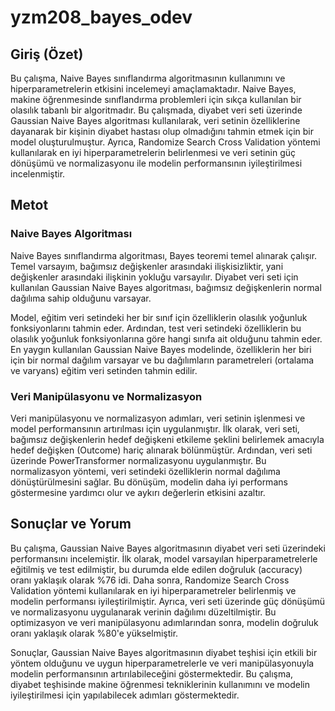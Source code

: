 # yzm208_bayes_odev
## Giriş (Özet)
Bu çalışma, Naive Bayes sınıflandırma algoritmasının kullanımını ve hiperparametrelerin etkisini incelemeyi amaçlamaktadır. Naive Bayes, makine öğrenmesinde sınıflandırma problemleri için sıkça kullanılan bir olasılık tabanlı bir algoritmadır. Bu çalışmada, diyabet veri seti üzerinde Gaussian Naive Bayes algoritması kullanılarak, veri setinin özelliklerine dayanarak bir kişinin diyabet hastası olup olmadığını tahmin etmek için bir model oluşturulmuştur. Ayrıca, Randomize Search Cross Validation yöntemi kullanılarak en iyi hiperparametrelerin belirlenmesi ve veri setinin güç dönüşümü ve normalizasyonu ile modelin performansının iyileştirilmesi incelenmiştir.

## Metot
### Naive Bayes Algoritması
Naive Bayes sınıflandırma algoritması, Bayes teoremi temel alınarak çalışır. Temel varsayım, bağımsız değişkenler arasındaki ilişkisizliktir, yani değişkenler arasındaki ilişkinin yokluğu varsayılır. Diyabet veri seti için kullanılan Gaussian Naive Bayes algoritması, bağımsız değişkenlerin normal dağılıma sahip olduğunu varsayar.

Model, eğitim veri setindeki her bir sınıf için özelliklerin olasılık yoğunluk fonksiyonlarını tahmin eder. Ardından, test veri setindeki özelliklerin bu olasılık yoğunluk fonksiyonlarına göre hangi sınıfa ait olduğunu tahmin eder. En yaygın kullanılan Gaussian Naive Bayes modelinde, özelliklerin her biri için bir normal dağılım varsayar ve bu dağılımların parametreleri (ortalama ve varyans) eğitim veri setinden tahmin edilir.

### Veri Manipülasyonu ve Normalizasyon
Veri manipülasyonu ve normalizasyon adımları, veri setinin işlenmesi ve model performansının artırılması için uygulanmıştır. İlk olarak, veri seti, bağımsız değişkenlerin hedef değişkeni etkileme şeklini belirlemek amacıyla hedef değişken (Outcome) hariç alınarak bölünmüştür. Ardından, veri seti üzerinde PowerTransformer normalizasyonu uygulanmıştır. Bu normalizasyon yöntemi, veri setindeki özelliklerin normal dağılıma dönüştürülmesini sağlar. Bu dönüşüm, modelin daha iyi performans göstermesine yardımcı olur ve aykırı değerlerin etkisini azaltır.

## Sonuçlar ve Yorum
Bu çalışma, Gaussian Naive Bayes algoritmasının diyabet veri seti üzerindeki performansını incelemiştir. İlk olarak, model varsayılan hiperparametrelerle eğitilmiş ve test edilmiştir, bu durumda elde edilen doğruluk (accuracy) oranı yaklaşık olarak %76 idi. Daha sonra, Randomize Search Cross Validation yöntemi kullanılarak en iyi hiperparametreler belirlenmiş ve modelin performansı iyileştirilmiştir. Ayrıca, veri seti üzerinde güç dönüşümü ve normalizasyonu uygulanarak verinin dağılımı düzeltilmiştir. Bu optimizasyon ve veri manipülasyonu adımlarından sonra, modelin doğruluk oranı yaklaşık olarak %80'e yükselmiştir.

Sonuçlar, Gaussian Naive Bayes algoritmasının diyabet teşhisi için etkili bir yöntem olduğunu ve uygun hiperparametrelerle ve veri manipülasyonuyla modelin performansının artırılabileceğini göstermektedir. Bu çalışma, diyabet teşhisinde makine öğrenmesi tekniklerinin kullanımını ve modelin iyileştirilmesi için yapılabilecek adımları göstermektedir.
